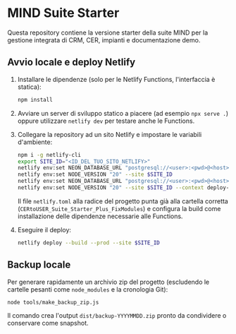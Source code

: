 # MIND Suite Starter

Questa repository contiene la versione starter della suite MIND per la gestione integrata di CRM, CER, impianti e documentazione demo.

## Avvio locale e deploy Netlify

1. Installare le dipendenze (solo per le Netlify Functions, l'interfaccia è statica):

   ```bash
   npm install
   ```

2. Avviare un server di sviluppo statico a piacere (ad esempio `npx serve .`) oppure utilizzare `netlify dev` per testare anche le Functions.

3. Collegare la repository ad un sito Netlify e impostare le variabili d'ambiente:

   ```bash
   npm i -g netlify-cli
   export SITE_ID="<ID_DEL_TUO_SITO_NETLIFY>"
   netlify env:set NEON_DATABASE_URL "postgresql://<user>:<pwd>@<host>/<db>?sslmode=require" --site $SITE_ID
   netlify env:set NODE_VERSION "20" --site $SITE_ID
   netlify env:set NEON_DATABASE_URL "postgresql://<user>:<pwd>@<host>/<db>?sslmode=require" --site $SITE_ID --context deploy-preview
   netlify env:set NODE_VERSION "20" --site $SITE_ID --context deploy-preview
   ```

   Il file `netlify.toml` alla radice del progetto punta già alla cartella corretta (`CERtoUSER_Suite_Starter_Plus_FixModules`) e configura la build come installazione delle dipendenze necessarie alle Functions.

4. Eseguire il deploy:

   ```bash
   netlify deploy --build --prod --site $SITE_ID
   ```

## Backup locale

Per generare rapidamente un archivio zip del progetto (escludendo le cartelle pesanti come `node_modules` e la cronologia Git):

```bash
node tools/make_backup_zip.js
```

Il comando crea l'output `dist/backup-YYYYMMDD.zip` pronto da condividere o conservare come snapshot.
